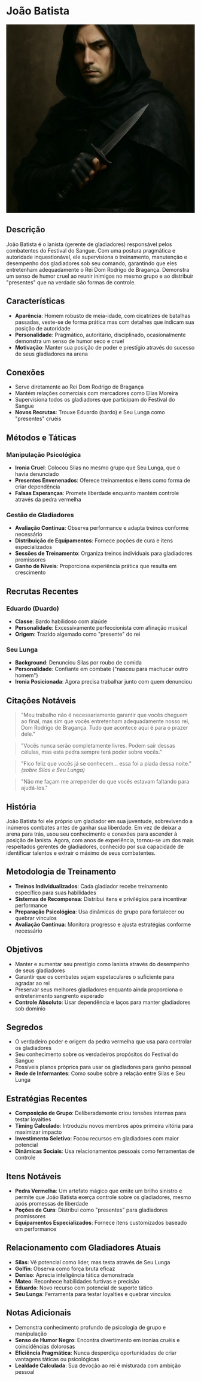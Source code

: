 # João Batista

![João Batista|300](../Referencias/Pasted%20image%2020250715142535.png)

## Descrição
João Batista é o lanista (gerente de gladiadores) responsável pelos combatentes do Festival do Sangue. Com uma postura pragmática e autoridade inquestionável, ele supervisiona o treinamento, manutenção e desempenho dos gladiadores sob seu comando, garantindo que eles entretenham adequadamente o Rei Dom Rodrigo de Bragança. Demonstra um senso de humor cruel ao reunir inimigos no mesmo grupo e ao distribuir "presentes" que na verdade são formas de controle.

## Características
- **Aparência**: Homem robusto de meia-idade, com cicatrizes de batalhas passadas, veste-se de forma prática mas com detalhes que indicam sua posição de autoridade
- **Personalidade**: Pragmático, autoritário, disciplinado, ocasionalmente demonstra um senso de humor seco e cruel
- **Motivação**: Manter sua posição de poder e prestígio através do sucesso de seus gladiadores na arena

## Conexões
- Serve diretamente ao Rei Dom Rodrigo de Bragança
- Mantém relações comerciais com mercadores como Elias Moreira
- Supervisiona todos os gladiadores que participam do Festival do Sangue
- **Novos Recrutas**: Trouxe Eduardo (bardo) e Seu Lunga como "presentes" cruéis

## Métodos e Táticas

### Manipulação Psicológica
- **Ironia Cruel**: Colocou Silas no mesmo grupo que Seu Lunga, que o havia denunciado
- **Presentes Envenenados**: Oferece treinamentos e itens como forma de criar dependência
- **Falsas Esperanças**: Promete liberdade enquanto mantém controle através da pedra vermelha

### Gestão de Gladiadores
- **Avaliação Contínua**: Observa performance e adapta treinos conforme necessário
- **Distribuição de Equipamentos**: Fornece poções de cura e itens especializados
- **Sessões de Treinamento**: Organiza treinos individuais para gladiadores promissores
- **Ganho de Níveis**: Proporciona experiência prática que resulta em crescimento

## Recrutas Recentes

### Eduardo (Duardo)
- **Classe**: Bardo habilidoso com alaúde
- **Personalidade**: Excessivamente perfeccionista com afinação musical
- **Origem**: Trazido algemado como "presente" do rei

### Seu Lunga 
- **Background**: Denunciou Silas por roubo de comida
- **Personalidade**: Confiante em combate ("nasceu para machucar outro homem")
- **Ironia Posicionada**: Agora precisa trabalhar junto com quem denunciou

## Citações Notáveis
> "Meu trabalho não é necessariamente garantir que vocês cheguem ao final, mas sim que vocês entretenham adequadamente nosso rei, Dom Rodrigo de Bragança. Tudo que acontece aqui é para o prazer dele."

> "Vocês nunca serão completamente livres. Podem sair dessas células, mas esta pedra sempre terá poder sobre vocês."

> "Fico feliz que vocês já se conhecem... essa foi a piada dessa noite." *(sobre Silas e Seu Lunga)*

> "Não me façam me arrepender do que vocês estavam faltando para ajudá-los."

## História
João Batista foi ele próprio um gladiador em sua juventude, sobrevivendo a inúmeros combates antes de ganhar sua liberdade. Em vez de deixar a arena para trás, usou seu conhecimento e conexões para ascender à posição de lanista. Agora, com anos de experiência, tornou-se um dos mais respeitados gerentes de gladiadores, conhecido por sua capacidade de identificar talentos e extrair o máximo de seus combatentes.

## Metodologia de Treinamento
- **Treinos Individualizados**: Cada gladiador recebe treinamento específico para suas habilidades
- **Sistemas de Recompensa**: Distribui itens e privilégios para incentivar performance
- **Preparação Psicológica**: Usa dinâmicas de grupo para fortalecer ou quebrar vínculos
- **Avaliação Contínua**: Monitora progresso e ajusta estratégias conforme necessário

## Objetivos
- Manter e aumentar seu prestígio como lanista através do desempenho de seus gladiadores
- Garantir que os combates sejam espetaculares o suficiente para agradar ao rei
- Preservar seus melhores gladiadores enquanto ainda proporciona o entretenimento sangrento esperado
- **Controle Absoluto**: Usar dependência e laços para manter gladiadores sob domínio

## Segredos
- O verdadeiro poder e origem da pedra vermelha que usa para controlar os gladiadores
- Seu conhecimento sobre os verdadeiros propósitos do Festival do Sangue
- Possíveis planos próprios para usar os gladiadores para ganho pessoal
- **Rede de Informantes**: Como soube sobre a relação entre Silas e Seu Lunga

## Estratégias Recentes
- **Composição de Grupo**: Deliberadamente criou tensões internas para testar loyalties
- **Timing Calculado**: Introduziu novos membros após primeira vitória para maximizar impacto
- **Investimento Seletivo**: Focou recursos em gladiadores com maior potencial
- **Dinâmicas Sociais**: Usa relacionamentos pessoais como ferramentas de controle

## Itens Notáveis
- **Pedra Vermelha**: Um artefato mágico que emite um brilho sinistro e permite que João Batista exerça controle sobre os gladiadores, mesmo após promessas de liberdade
- **Poções de Cura**: Distribui como "presentes" para gladiadores promissores
- **Equipamentos Especializados**: Fornece itens customizados baseado em performance

## Relacionamento com Gladiadores Atuais
- **Silas**: Vê potencial como líder, mas testa através de Seu Lunga
- **Golfin**: Observa como força bruta eficaz
- **Deniso**: Aprecia inteligência tática demonstrada
- **Mateo**: Reconhece habilidades furtivas e precisão
- **Eduardo**: Novo recurso com potencial de suporte tático
- **Seu Lunga**: Ferramenta para testar loyalties e quebrar vínculos

## Notas Adicionais
- Demonstra conhecimento profundo de psicologia de grupo e manipulação
- **Senso de Humor Negro**: Encontra divertimento em ironias cruéis e coincidências dolorosas
- **Eficiência Pragmática**: Nunca desperdiça oportunidades de criar vantagens táticas ou psicológicas
- **Lealdade Calculada**: Sua devoção ao rei é misturada com ambição pessoal
